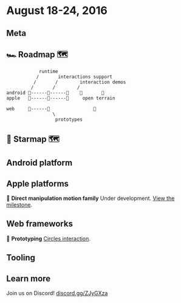 # August 18-24, 2016

## Meta

## 🏎 Roadmap 🗺

                runtime         
               /       interactions support
              /       /        interaction demos
             /       /        /
    android 🎉------📝------🚩    🌱       🌱
    apple   🎉------📝------🚩     open terrain
    
    web     🎉------📝                🌱
                     \
                      prototypes

## 🌟 Starmap 🗺

## Android platform

## Apple platforms

📝 **Direct manipulation motion family** Under development. [View the milestone](https://github.com/material-motion/material-motion-family-direct-manipulation-swift/milestone/1).

## Web frameworks

📝 **Prototyping** [Circles interaction](http://codereview.cc/D1483).

## Tooling

## Learn more

Join us on Discord! [discord.gg/ZJyGXza](https://discord.gg/ZJyGXza)

